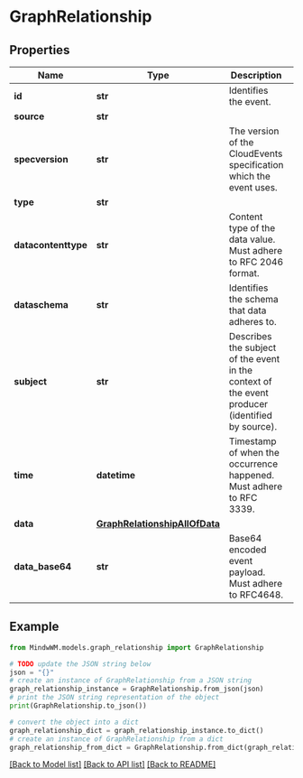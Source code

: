 # GraphRelationship


## Properties

Name | Type | Description | Notes
------------ | ------------- | ------------- | -------------
**id** | **str** | Identifies the event. | 
**source** | **str** |  | 
**specversion** | **str** | The version of the CloudEvents specification which the event uses. | 
**type** | **str** |  | 
**datacontenttype** | **str** | Content type of the data value. Must adhere to RFC 2046 format. | [optional] 
**dataschema** | **str** | Identifies the schema that data adheres to. | [optional] 
**subject** | **str** | Describes the subject of the event in the context of the event producer (identified by source). | [optional] 
**time** | **datetime** | Timestamp of when the occurrence happened. Must adhere to RFC 3339. | [optional] 
**data** | [**GraphRelationshipAllOfData**](GraphRelationshipAllOfData.md) |  | [optional] 
**data_base64** | **str** | Base64 encoded event payload. Must adhere to RFC4648. | [optional] 

## Example

```python
from MindwWM.models.graph_relationship import GraphRelationship

# TODO update the JSON string below
json = "{}"
# create an instance of GraphRelationship from a JSON string
graph_relationship_instance = GraphRelationship.from_json(json)
# print the JSON string representation of the object
print(GraphRelationship.to_json())

# convert the object into a dict
graph_relationship_dict = graph_relationship_instance.to_dict()
# create an instance of GraphRelationship from a dict
graph_relationship_from_dict = GraphRelationship.from_dict(graph_relationship_dict)
```
[[Back to Model list]](../README.md#documentation-for-models) [[Back to API list]](../README.md#documentation-for-api-endpoints) [[Back to README]](../README.md)


